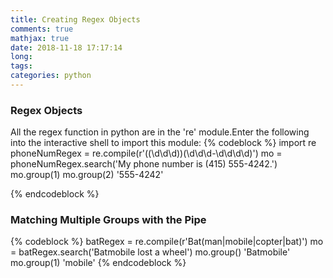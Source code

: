 ```yaml
---
title: Creating Regex Objects
comments: true
mathjax: true
date: 2018-11-18 17:17:14
long:
tags:
categories: python
---
```

### Regex Objects
All the regex function in python are in the 're' module.Enter the following into the interactive shell to import this module:
{% codeblock %}
import re
phoneNumRegex = re.compile(r'(\(\d\d\d\))(\d\d\d-\d\d\d\d)')
mo = phoneNumRegex.search('My phone number is (415) 555-4242.')
mo.group(1)
mo.group(2)
'555-4242'

{% endcodeblock %}
### Matching Multiple Groups with the Pipe
{% codeblock %}
batRegex = re.compile(r'Bat(man|mobile|copter|bat)')
mo = batRegex.search('Batmobile lost a wheel')
mo.group()
'Batmobile'
mo.group(1)
'mobile'
{% endcodeblock %}

